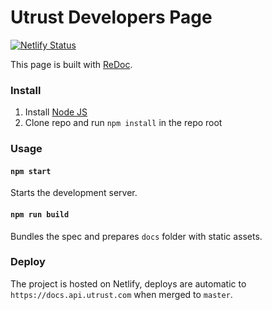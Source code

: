 # Utrust Developers Page

[![Netlify Status](https://api.netlify.com/api/v1/badges/742864dc-19c5-4bd6-8909-37b3908e8891/deploy-status)](https://app.netlify.com/sites/vigorous-yalow-230554/deploys)

This page is built with [ReDoc](https://github.com/Redocly/redoc).

### Install

1. Install [Node JS](https://nodejs.org/)
2. Clone repo and run `npm install` in the repo root

### Usage

#### `npm start`

Starts the development server.

#### `npm run build`

Bundles the spec and prepares `docs` folder with static assets.

### Deploy

The project is hosted on Netlify, deploys are automatic to `https://docs.api.utrust.com` when merged to `master`.
